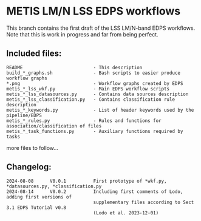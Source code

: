 # METIS LM/N LSS EDPS workflows
This branch contains the first draft of the LSS LM/N-band EDPS workflows. Note that this is work in progress and far from being perfect.

## Included files:
```
README                          - This description
build_*_graphs.sh               - Bash scripts to easier produce workflow graphs
*.png                           - Workflow graphs created by EDPS
metis_*_lss_wkf.py              - Main EDPS workflow scripts
metis_*_lss_datasources.py      - Contains data sources description
metis_*_lss_classification.py   - Contains classification rule description
metis_*_keywords.py             - List of header keywords used by the pipeline/EDPS
metis_*_rules.py                - Rules and functions for association/classification of files
metis_*_task_functions.py       - Auxiliary functions required by tasks
```

more files to follow...

## Changelog:

```
2024-08-08      V0.0.1          First prototype of *wkf.py, *datasources.py, *classification.py
2024-08-14      V0.0.2          Including first comments of Lodo, adding first versions of
                                supplementary files according to Sect 3.1 EDPS Tutorial v0.8
                                (Lodo et al. 2023-12-01)
```
